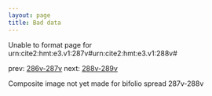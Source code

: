 ```yaml
---
layout: page
title: Bad data
---
```


Unable to format page for urn:cite2:hmt:e3.v1:287v#urn:cite2:hmt:e3.v1:288v#

prev: [286v-287v](../286v-287v/) next: [288v-289v](../288v-289v/)

Composite image not yet made for bifolio spread 287v-288v

